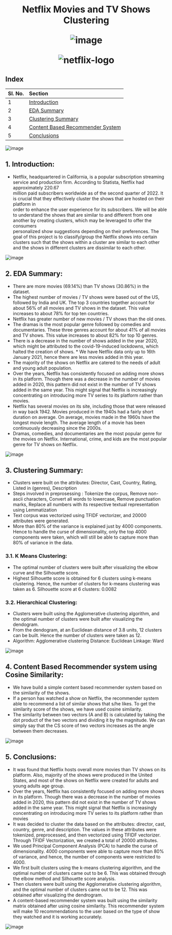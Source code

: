 <h1 align="center">  Netflix Movies and TV Shows Clustering

![image](https://raw.githubusercontent.com/andreasbm/readme/master/assets/lines/rainbow.png)

![netflix-logo](https://user-images.githubusercontent.com/107321295/207647542-f2fe8643-81da-407a-94df-112ba72c8d1a.gif)


## Index
| Sl. No. | Section         |  
|:--------|:-------------------------|
|    1    |   <a href="https://github.com/shaloy-lewis/Netflix_movies_and_tv_shows_clustering#1-introduction">   Introduction  </a>    | 
|    2    |   <a href="https://github.com/shaloy-lewis/Netflix_movies_and_tv_shows_clustering#2-eda-summary">   EDA Summary    </a>   | 
|    3    | <a href="https://github.com/shaloy-lewis/Netflix_movies_and_tv_shows_clustering#3-clustering-summary"> Clustering Summary  </a> | 
|    4    | <a href="https://github.com/shaloy-lewis/Netflix_movies_and_tv_shows_clustering#4-content-based-recommender-system-using-cosine-similarity"> Content Based Recommender System </a> |
| 5 | <a href="https://github.com/shaloy-lewis/Netflix_movies_and_tv_shows_clustering#5-conclusions"> Conclusions  </a> |

![image](https://raw.githubusercontent.com/andreasbm/readme/master/assets/lines/rainbow.png)

## 1. Introduction:
* Netflix, headquartered in California, is a popular subscription streaming service and production firm. According to Statista, Netflix had approximately 220.67      
  million paid subscribers worldwide as of the second quarter of 2022. It is crucial that they effectively cluster the shows that are hosted on their platform in    
  order to enhance the user experience for its subscribers.
  We will be able to understand the shows that are similar to and different from one another by creating clusters, which may be leveraged to offer the consumers  
  personalized show suggestions depending on their preferences.
  The goal of this project is to classify/group the Netflix shows into certain clusters such that the shows within a cluster are similar to each other and the shows     in different clusters are dissimilar to each other.
  
![image](https://raw.githubusercontent.com/andreasbm/readme/master/assets/lines/rainbow.png)

## 2. EDA Summary:
* There are more movies (69.14%) than TV shows (30.86%) in the dataset.
* The highest number of movies / TV shows were based out of the US, followed by India and UK. The top 3 countries together account for about 56% of all movies and TV shows in the dataset. This value increases to about 78% for top ten countries.
* Netflix has greater number of new movies / TV shows than the old ones.
* The dramas is the most popular genre followed by comedies and documentaries. These three genres account for about 41% of all movies and TV shows. This value increases to about 82% for top 10 genres.
* There is a decrease in the number of shows added in the year 2020, which might be attributed to the covid-19-induced lockdowns, which halted the creation of shows. * We have Netflix data only up to 16th January 2021, hence there are less movies added in this year.
* The majority of the shows on Netflix are catered to the needs of adult and young adult population.
* Over the years, Netflix has consistently focused on adding more shows in its platform. Though there was a decrease in the number of movies added in 2020, this pattern did not exist in the number of TV shows added in the same year. This might signal that Netflix is increasingly concentrating on introducing more TV series to its platform rather than movies.
* Netflix has several movies on its site, including those that were released in way back 1942. Movies produced in the 1940s had a fairly short duration on average. On average, movies made in the 1960s have the longest movie length. The average length of a movie has been continuously decreasing since the 2000s.
* Dramas, comedies, and documentaries are the most popular genre for the movies on Netflix. International, crime, and kids are the most popular genre for TV shows on Netflix.
  
![image](https://raw.githubusercontent.com/andreasbm/readme/master/assets/lines/rainbow.png)

## 3. Clustering Summary:
* Clusters were built on the attributes: Director, Cast, Country, Rating, Listed in (genres), Description
* Steps involved in preprosessing : Tokenize the corpus, Remove non-ascii characters, Convert all words to lowercase, Remove punctuation marks, Replace all numbers with its respective textual representation using Lemmatization
* Text corpus was vectorized using TFIDF vectorizer, and 20000 attributes were generated.
* More than 80% of the variance is explained just by 4000 components. Hence to handle the curse of dimensionality, only the top 4000 components were taken, which will still be able to capture more than 80% of variance in the data.
### 3.1. K Means Clustering:
* The optimal number of clusters were built after visualizing the elbow curve and the Silhouette score.
* Highest Silhouette score is obtained for 6 clusters using k-means clustering. Hence, the number of clusters for k-means clustering was taken as 6.
Silhouette score at 6 clusters: 0.0082
### 3.2. Hierarchical Clustering:
* Clusters were built using the Agglomerative clustering algorithm, and the optimal number of clusters were built after visualizing the dendogram.
* From the dendogram, at an Euclidean distance of 3.8 units, 12 clusters can be built. Hence the number of clusters were taken as 12.
* Algorithm: Agglomerative clustering
Distance: Euclidean
Linkage: Ward
  
![image](https://raw.githubusercontent.com/andreasbm/readme/master/assets/lines/rainbow.png)

## 4. Content Based Recommender system using Cosine Similarity:
* We have build a simple content based recommender system based on the similarity of the shows.
* If a person has watched a show on Netflix, the recommender system able to recommend a list of similar shows that s/he likes. To get the similarity score of the shows, we have used cosine similarity.
* The similarity between two vectors (A and B) is calculated by taking the dot product of the two vectors and dividing it by the magnitude. We can simply say that the CS score of two vectors increases as the angle between them decreases.
  
![image](https://raw.githubusercontent.com/andreasbm/readme/master/assets/lines/rainbow.png)

## 5. Conclusions:
* 	It was found that Netflix hosts overall more movies than TV shows on its platform. Also, majority of the shows were produced in the United States, and most of the shows on Netflix were created for adults and young adults age group.
*	Over the years, Netflix has consistently focused on adding more shows in its platform. Though there was a decrease in the number of movies added in 2020, this pattern did not exist in the number of TV shows added in the same year. This might signal that Netflix is increasingly concentrating on introducing more TV series to its platform rather than movies
*	It was decided to cluster the data based on the attributes: director, cast, country, genre, and description. The values in these attributes were tokenized, preprocessed, and then vectorized using TFIDF vectorizer. Through TFIDF Vectorization, we created a total of 20000 attributes.
*	We used Principal Component Analysis (PCA) to handle the curse of dimensionality. 4000 components were able to capture more than 80% of variance, and hence, the number of components were restricted to 4000.
*	We first built clusters using the k-means clustering algorithm, and the optimal number of clusters came out to be 6. This was obtained through the elbow method and Silhouette score analysis.
*	Then clusters were built using the Agglomerative clustering algorithm, and the optimal number of clusters came out to be 12. This was obtained after visualizing the dendrogram.
*	A content-based recommender system was built using the similarity matrix obtained after using cosine similarity. This recommender system will make 10 recommendations to the user based on the type of show they watched and it is working accurately.
  
![image](https://raw.githubusercontent.com/andreasbm/readme/master/assets/lines/rainbow.png)
